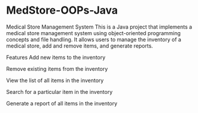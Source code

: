 # MedStore-OOPs-Java
Medical Store Management System
This is a Java project that implements a medical store management system using object-oriented programming concepts and file handling. It allows users to manage the inventory of a medical store, add and remove items, and generate reports.

Features
Add new items to the inventory

Remove existing items from the inventory

View the list of all items in the inventory

Search for a particular item in the inventory

Generate a report of all items in the inventory

